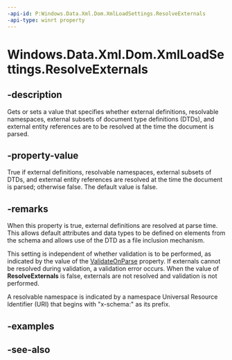 ```yaml
---
-api-id: P:Windows.Data.Xml.Dom.XmlLoadSettings.ResolveExternals
-api-type: winrt property
---
```


<!-- Property syntax
public bool ResolveExternals { get;  set; }
-->

# Windows.Data.Xml.Dom.XmlLoadSettings.ResolveExternals

## -description
Gets or sets a value that specifies whether external definitions, resolvable namespaces, external subsets of document type definitions (DTDs), and external entity references are to be resolved at the time the document is parsed.

## -property-value
True if external definitions, resolvable namespaces, external subsets of DTDs, and external entity references are resolved at the time the document is parsed; otherwise false. The default value is false.

## -remarks
When this property is true, external definitions are resolved at parse time. This allows default attributes and data types to be defined on elements from the schema and allows use of the DTD as a file inclusion mechanism.

This setting is independent of whether validation is to be performed, as indicated by the value of the [ValidateOnParse](xmlloadsettings_validateonparse.md) property. If externals cannot be resolved during validation, a validation error occurs. When the value of **ResolveExternals** is false, externals are not resolved and validation is not performed.

A resolvable namespace is indicated by a namespace Universal Resource Identifier (URI) that begins with "x-schema:" as its prefix.

## -examples

## -see-also
